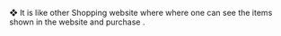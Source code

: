 ❖	It is like other Shopping website where where one can see the items shown in the website and purchase .


